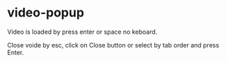 # video-popup

Video is loaded by press enter or space no keboard.

Close voide by esc, click on Close button or select by tab order and press Enter.